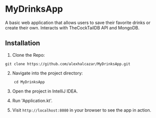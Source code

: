 # MyDrinksApp
A basic web application that allows users to save their favorite drinks or create their own. Interacts with TheCockTailDB API and MongoDB.

## Installation
1. Clone the Repo:
```
git clone https://github.com/alexhalcazar/MyDrinksApp.git
```

2. Navigate into the project directory:
```angular2html
    cd MyDrinksApp
```

3. Open the project in IntelliJ IDEA.

4. Run 'Application.kt'.

5. Visit `http://localhost:8080` in your browser to see the app in action.
